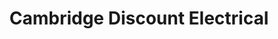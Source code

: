---
title: "Cambridge Discount Electrical"
url: /cambridge/cambridge-discount-electrical/
shop: Elektronik
---